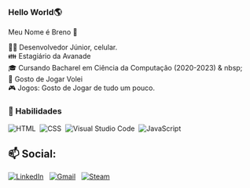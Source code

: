 ###  Hello World🌎
Meu Nome é Breno 👋



👨‍💻 Desenvolvedor Júnior, celular. </br>
👪 Estagiário da Avanade </br>
🎓 Cursando Bacharel em Ciência da Computação (2020-2023) & nbsp; </br>
🏐 Gosto de Jogar Volei </br>
🎮 Jogos: Gosto de Jogar de tudo um pouco. </br>




###  🚀 Habilidades
![HTML](https://img.shields.io/badge/-HTML-05122A?style=flat&logo=HTML5)&nbsp;
![CSS](https://img.shields.io/badge/-CSS-05122A?style=flat&logo=CSS3&logoColor=1572B6)&nbsp;
![Visual Studio Code](https://img.shields.io/badge/-Visual%20Studio%20Code-05122A?style=flat&logo=visual-studio-code&logoColor=007ACC)&nbsp;
![JavaScript](https://img.shields.io/badge/-JavaScript-05122A?style=flat&logo=javascript)&nbsp;







##  📫 Social:

<a href="https://www.linkedin.com/in/breno-da-silva-oliveira-aa7061216/"> <img alt = "LinkedIn" src = "https://cdn-icons-png.flaticon.com/32/145/145807 "/></a> &nbsp;
<a href="mailto:brenooliveir49@gmail.com"> <img alt = "Gmail" src = "https://img.shields.io/badge/Gmail-D14836?style=flat&logo=gmail&logoColor=white" /></a> &nbsp;
<a href="https://steamcommunity.com/id/BrenoOliveir49"> <img alt = "Steam" src = "https://cdn.icon-icons.com/icons2/2248/PNG/32/steam_icon_135152 "/></a> &nbsp;
